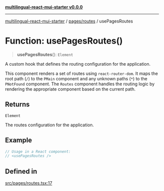 [**multilingual-react-mui-starter v0.0.0**](../../../README.md)

***

[multilingual-react-mui-starter](../../../modules.md) / [pages/routes](../README.md) / usePagesRoutes

# Function: usePagesRoutes()

> **usePagesRoutes**(): `Element`

A custom hook that defines the routing configuration for the application.

This component renders a set of routes using `react-router-dom`. It maps the root path (`/`) to the `PMain` component
and any unknown paths (`*`) to the `PNotFound` component. The `Routes` component handles the routing logic
by rendering the appropriate component based on the current path.

## Returns

`Element`

The routes configuration for the application.

## Example

```ts
// Usage in a React component:
// <usePagesRoutes />
```

## Defined in

[src/pages/routes.tsx:17](https://github.com/mjleb/multilingual-react-mui-starter/blob/76e05b925fd2fa28fa57c7afd68d00a071acaf64/src/pages/routes.tsx#L17)
